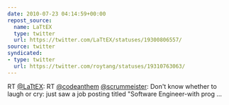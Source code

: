 ```yaml
---
date: 2010-07-23 04:14:59+00:00
repost_source:
  name: LaTtEX
  type: twitter
  url: https://twitter.com/LaTtEX/statuses/19300806557/
source: twitter
syndicated:
- type: twitter
  url: https://twitter.com/roytang/statuses/19310763063/
---
```


RT [@LaTtEX](https://twitter.com/LaTtEX/): RT [@codeanthem](https://twitter.com/codeanthem/) [@scrummeister](https://twitter.com/scrummeister/): Don't know whether to laugh or cry: just saw a job posting titled "Software Engineer-with prog ...
